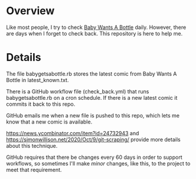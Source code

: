# Overview

Like most people, I try to check [Baby Wants A Bottle](https://babywantsabottle.com/) daily. However, there are days when I forget to check back. This repository is here to help me.

# Details

The file babygetsabottle.rb stores the latest comic from Baby Wants A Bottle in latest_known.txt.

There is a GitHub workflow file (check_back.yml) that runs babygetsabottle.rb on a cron schedule. If there is a new latest comic it commits it back to this repo.

GitHub emails me when a new file is pushed to this repo, which lets me know that a new comic is available.

https://news.ycombinator.com/item?id=24732943 and https://simonwillison.net/2020/Oct/9/git-scraping/ provide more details about this technique.

GitHub requires that there be changes every 60 days in order to support workflows, so sometimes I'll make _minor_ changes, like this, to the project to meet that requirement.
